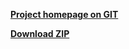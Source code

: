 [**Project homepage on GIT**](https://github.com/QuickBlox/quickblox-android-sdk/tree/master/sample-chat)

[**Download ZIP**](https://github.com/QuickBlox/quickblox-android-sdk/archive/master.zip)
